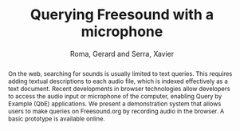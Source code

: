 --- 
title: "Querying Freesound with a microphone" 
abstract: "On the web, searching for sounds is usually limited to text queries. This requires adding textual descriptions to each audio file, which is indexed effectively as a text document. Recent developments in browser technologies allow developers to access the audio input or microphone of the computer, enabling Query by Example (QbE) applications. We present a demonstration system that allows users to make queries on Freesound.org by recording audio in the browser. A basic prototype is available online." 
address: "Paris, France" 
author: "Roma, Gerard and Serra, Xavier"
webAuthor: "Gerard Roma, Xavier Serra" 
booktitle: "Proceedings of the International Web Audio Conference" 
editor: "Goldszmidt, Samuel and Schnell, Norbert and Saiz, Victor and Matuszewski, Benjamin" 
month: "January"
pages: "" 
publisher: "IRCAM" 
series: "WAC '15"
track: "Poster"  
year: "2015" 
id: "2015_EA_37" 
tags: year2015
media: none 
pdflink: /_data/papers/pdf/2015/2015_37.pdf
ISSN: 2663-5844
---